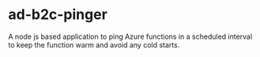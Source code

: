 # ad-b2c-pinger
A node js based application to ping Azure functions in a scheduled interval to keep the function warm and avoid any cold starts.
